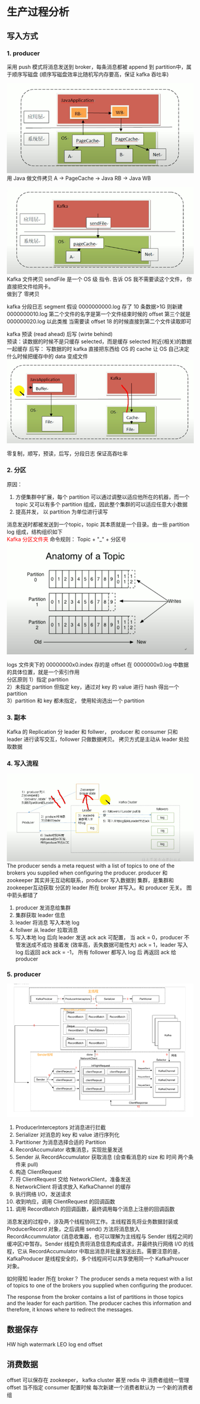 # 生产过程分析

## 写入方式
### 1. producer
采用 push 模式将消息发送到 broker，每条消息都被 append 到 partition中，属于顺序写磁盘 (顺序写磁盘效率比随机写内存要高，保证 kafka 吞吐率)

![driver program](pic/normalFileCopy.png)\
用 Java 做文件拷贝
A -> PageCache -> Java RB -> Java WB  

![driver program](pic/kafkaFileCopy.png)
Kafka 文件拷贝
sendFile 是一个 OS 级 指令. 告诉 OS 我不需要读这个文件， 你直接把文件给网卡。\
做到了 零拷贝

kafka 分段日志 segment
假设 0000000000.log 存了 10 条数据>1G
则新建 0000000010.log 第二个文件的名字是第一个文件结束时候的 offset
第三个就是 000000020.log 以此类推
当需要读 offset 18 的时候直接到第二个文件读取即可

kafka 预读 (read ahead) 后写 (wirte behind)\
预读：读数据的时候不是只缓存 selected，而是缓存 selected 附近(相关)的数据一起缓存
后写： 写数据的时 kafka 直接把东西给 OS 的 cache 让 OS 自己决定什么时候把缓存中的 data 变成文件\
![driver program](pic/kafkaWrite.png)

零复制，顺写，预读，后写，分段日志 保证高吞吐率

### 2. 分区 
原因：
1. 方便集群中扩展，每个 partition 可以通过调整以适应他所在的机器，而一个 topic 又可以有多个 partition 组成，因此整个集群的可以适应任意大小数据
2. 提高并发， 以 partition 为单位进行读写

消息发送时都被发送到一个topic，topic 其本质就是一个目录。由一些 partition log 组成，结构组织如下\
<span style="color:red">Kafka 分区文件夹</span> 命令规则： Topic + "_" + 分区号
![driver program](pic/partition.png)

logs 文件夹下的 00000000x0.index 存的是 offset 在 0000000x0.log 中数据的具体位置，就是一个索引作用\
分区原则
1）指定 partition\
2）未指定 partition 但指定 key，通过对 key 的 value 进行 hash 得出一个 partition\
3）partition 和 key 都未指定， 使用轮询选出一个 partition

### 3. 副本
Kafka 的 Replication 分 leader 和 follwer， producer 和 consumer 只和 leader 进行读写交互，follower 只做数据拷贝。 拷贝方式是主动从 leader 处拉取数据

### 4. 写入流程
![driver program](pic/writingFlow.png)
The producer sends a meta request with a list of topics to one of the brokers you supplied when configuring the producer.
producer 和 zookeeper 其实并无互动和联系，producer 写入数据到 集群，是集群和zookeeper互动获取 分区的 leader 所在 broker 并写入。和 producer 无关。 图中箭头都错了
1. producer 发消息给集群
2. 集群获取 leader 信息 
3. leader 将消息 写入本地 log
4. follwer 从 leader 拉取消息
5. 写入本地 log 后向 leader 发送 ack
ack 可配置， 当 ack = 0，producer 不管发送成不成功 接着发 (效率高，丢失数据可能性大)
ack = 1，leader 写入 log 后返回 ack
ack = -1， 所有 follower 都写入 log 后 再返回 ack 给 producer

### 5. producer
![driver program](pic/producerFlow.png)
1. ProducerInterceptors 对消息进行拦截
2. Serializer 对消息的 key 和 value 进行序列化
3. Partitioner 为消息选择合适的 Partition
4. RecordAccumulator 收集消息，实现批量发送
5. Sender 从 RecordAccumulator 获取消息 (会查看消息的 size 和 时间 两个条件来 pull)
6. 构造 ClientRequest
7. 将 ClientRequest 交给 NetworkClient，准备发送
8. NetworkClient 将请求放入 KafkaChannel 的缓存
9. 执行网络 I/O，发送请求
10. 收到响应，调用 ClientRequest 的回调函数
11. 调用 RecordBatch 的回调函数，最终调用每个消息上注册的回调函数

消息发送的过程中，涉及两个线程协同工作。主线程首先将业务数据封装或 ProducerRecord 对象，之后调用 send() 方法将消息放入 RecordAccummulator (消息收集器，也可以理解为主线程与 Sender 线程之间的缓冲区)中暂存。Sender 线程负责将消息信息构成请求，并最终执行网络 I/O 的线程，它从 RecordAccumulator 中取出消息并批量发送出去。需要注意的是，KafkaProducer 是线程安全的，多个线程间可以共享使用同一个 KafkaProucer 对象。

如何得知 leader 所在 broker？
The producer sends a meta request with a list of topics to one of the brokers you supplied when configuring the producer.

The response from the broker contains a list of partitions in those topics and the leader for each partition. The producer caches this information and therefore, it knows where to redirect the messages.

## 数据保存

HW high watermark
LEO log end offset

## 消费数据
offset 可以保存在 zookeeper， kafka cluster 甚至 redis 中
消费者组统一管理 offset 当不指定 consumer 配置时候 每次新建一个消费者默认为 一个新的消费者组